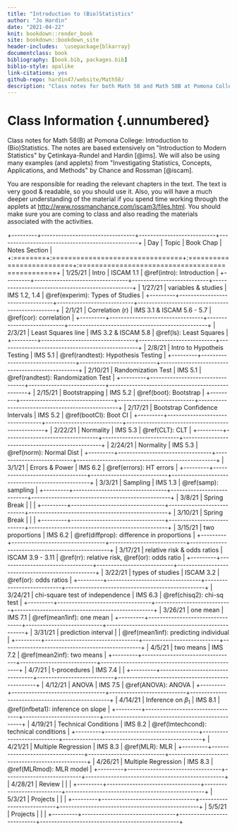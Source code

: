 ```yaml
---
title: "Introduction to (Bio)Statistics"
author: "Jo Hardin"
date: "2021-04-22"
knit: bookdown::render_book
site: bookdown::bookdown_site
header-includes:  \usepackage{blkarray}
documentclass: book
bibliography: [book.bib, packages.bib]
biblio-style: apalike
link-citations: yes
github-repo: hardin47/website/Math58/
description: "Class notes for both Math 58 and Math 58B at Pomona College: Introduction to Statistics and Introduction to Biostatistics.  The notes are based extensively on Introduction to Modern Statistics by Çetinkaya-Rundel and Hardin Investigating Statistical Concepts, Applications, and Methods by Chance and Rossman."
---
```


# Class Information {.unnumbered}

Class notes for Math 58(B) at Pomona College: Introduction to (Bio)Statistics. The notes are based extensively on "Introduction to Modern Statistics" by Çetinkaya-Rundel and Hardin [@ims]. We will also be using many examples (and applets) from "Investigating Statistics, Concepts, Applications, and Methods" by Chance and Rossman [@iscam].

You are responsible for reading the relevant chapters in the text. The text is very good & readable, so you should use it. Also, you will have a much deeper understanding of the material if you spend time working through the applets at <http://www.rossmanchance.com/iscam3/files.html>. You should make sure you are coming to class and also reading the materials associated with the activities.









+---------+---------------------------------+---------------------------+-------------------------------------------------+
| Day     | Topic                           | Book Chap                 | Notes Section                                   |
+:========+:================================+:==========================+:================================================+
| 1/25/21 | Intro                           | ISCAM 1.1                 | \@ref(intro): Introduction                      |
+---------+---------------------------------+---------------------------+-------------------------------------------------+
| 1/27/21 | variables & studies             | IMS 1.2, 1.4              | \@ref(experim): Types of Studies                |
+---------+---------------------------------+---------------------------+-------------------------------------------------+
| 2/1/21  | Correlation (r)                 | IMS 3.1 & ISCAM 5.6 - 5.7 | \@ref(cor): correlation                         |
+---------+---------------------------------+---------------------------+-------------------------------------------------+
| 2/3/21  | Least Squares line              | IMS 3.2 & ISCAM 5.8       | \@ref(ls): Least Squares                        |
+---------+---------------------------------+---------------------------+-------------------------------------------------+
| 2/8/21  | Intro to Hypotheis Testing      | IMS 5.1                   | \@ref(randtest): Hypothesis Testing             |
+---------+---------------------------------+---------------------------+-------------------------------------------------+
| 2/10/21 | Randomization Test              | IMS 5.1                   | \@ref(randtest): Randomization Test             |
+---------+---------------------------------+---------------------------+-------------------------------------------------+
| 2/15/21 | Bootstrapping                   | IMS 5.2                   | \@ref(boot): Bootstrap                          |
+---------+---------------------------------+---------------------------+-------------------------------------------------+
| 2/17/21 | Bootstrap Confidence Intervals  | IMS 5.2                   | \@ref(bootCI): Boot CI                          |
+---------+---------------------------------+---------------------------+-------------------------------------------------+
| 2/22/21 | Normality                       | IMS 5.3                   | \@ref(CLT): CLT                                 |
+---------+---------------------------------+---------------------------+-------------------------------------------------+
| 2/24/21 | Normality                       | IMS 5.3                   | \@ref(norm): Normal Dist                        |
+---------+---------------------------------+---------------------------+-------------------------------------------------+
| 3/1/21  | Errors & Power                  | IMS 6.2                   | \@ref(errors): HT errors                        |
+---------+---------------------------------+---------------------------+-------------------------------------------------+
| 3/3/21  | Sampling                        | IMS 1.3                   | \@ref(samp): sampling                           |
+---------+---------------------------------+---------------------------+-------------------------------------------------+
| 3/8/21  | Spring Break                    |                           |                                                 |
+---------+---------------------------------+---------------------------+-------------------------------------------------+
| 3/10/21 | Spring Break                    |                           |                                                 |
+---------+---------------------------------+---------------------------+-------------------------------------------------+
| 3/15/21 | two proportions                 | IMS 6.2                   | \@ref(diffprop): difference in proportions      |
+---------+---------------------------------+---------------------------+-------------------------------------------------+
| 3/17/21 | relative risk & odds ratios     | ISCAM 3.9 - 3.11          | \@ref(rr): relative risk, \@ref(or): odds ratio |
+---------+---------------------------------+---------------------------+-------------------------------------------------+
| 3/22/21 | types of studies                | ISCAM 3.2                 | \@ref(or): odds ratios                          |
+---------+---------------------------------+---------------------------+-------------------------------------------------+
| 3/24/21 | chi-square test of independence | IMS 6.3                   | \@ref(chisq2): chi-sq test                      |
+---------+---------------------------------+---------------------------+-------------------------------------------------+
| 3/26/21 | one mean                        | IMS 7.1                   | \@ref(mean1inf): one mean                       |
+---------+---------------------------------+---------------------------+-------------------------------------------------+
| 3/31/21 | prediction interval             |                           | \@ref(mean1inf): predicting individual          |
+---------+---------------------------------+---------------------------+-------------------------------------------------+
| 4/5/21  | two means                       | IMS 7.2                   | \@ref(mean2inf): two means                      |
+---------+---------------------------------+---------------------------+-------------------------------------------------+
| 4/7/21  | t-procedures                    | IMS 7.4                   |                                                 |
+---------+---------------------------------+---------------------------+-------------------------------------------------+
| 4/12/21 | ANOVA                           | IMS 7.5                   | \@ref(ANOVA): ANOVA                             |
+---------+---------------------------------+---------------------------+-------------------------------------------------+
| 4/14/21 | Inference on $\beta_1$          | IMS 8.1                   | \@ref(infbeta1): inference on slope             |
+---------+---------------------------------+---------------------------+-------------------------------------------------+
| 4/19/21 | Technical Conditions            | IMS 8.2                   | \@ref(lmtechcond): technical conditions         |
+---------+---------------------------------+---------------------------+-------------------------------------------------+
| 4/21/21 | Multiple Regression             | IMS 8.3                   | \@ref(MLR): MLR                                 |
+---------+---------------------------------+---------------------------+-------------------------------------------------+
| 4/26/21 | Multiple Regression             | IMS 8.3                   | \@ref(MLRmod): MLR model                        |
+---------+---------------------------------+---------------------------+-------------------------------------------------+
| 4/28/21 | Review                          |                           |                                                 |
+---------+---------------------------------+---------------------------+-------------------------------------------------+
| 5/3/21  | Projects                        |                           |                                                 |
+---------+---------------------------------+---------------------------+-------------------------------------------------+
| 5/5/21  | Projects                        |                           |                                                 |
+---------+---------------------------------+---------------------------+-------------------------------------------------+
